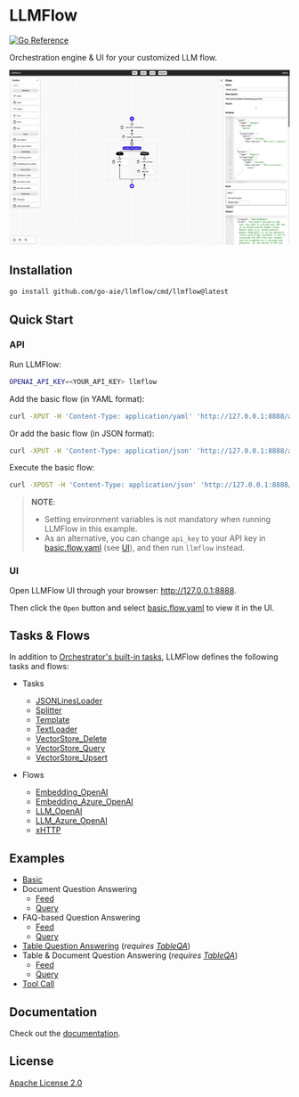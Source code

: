 # LLMFlow

[![Go Reference](https://pkg.go.dev/badge/go-aie/llmflow/vulndb.svg)][1]

Orchestration engine & UI for your customized LLM flow.

![LLMFlow](llmflow-ui-screenshot.png)

## Installation

```bash
go install github.com/go-aie/llmflow/cmd/llmflow@latest
```

## Quick Start

### API

Run LLMFlow:

```bash
OPENAI_API_KEY=<YOUR_API_KEY> llmflow
```

Add the basic flow (in YAML format):

```bash
curl -XPUT -H 'Content-Type: application/yaml' 'http://127.0.0.1:8888/api/flows/basic' --data-binary @examples/basic.flow.yaml
```

Or add the basic flow (in JSON format):

```bash
curl -XPUT -H 'Content-Type: application/json' 'http://127.0.0.1:8888/api/flows/basic' -d @examples/basic.flow.json
```

Execute the basic flow:

```bash
curl -XPOST -H 'Content-Type: application/json' 'http://127.0.0.1:8888/api/flows/basic:run' -d '{"query":"colorful socks"}'
```

> **NOTE**:
> 
> - Setting environment variables is not mandatory when running LLMFlow in this example.
> - As an alternative, you can change `api_key` to your API key in [basic.flow.yaml](examples/basic.flow.yaml) (see [UI](#ui)), and then run `llmflow` instead.

### UI

Open LLMFlow UI through your browser: http://127.0.0.1:8888.

Then click the `Open` button and select [basic.flow.yaml](examples/basic.flow.yaml) to view it in the UI.


## Tasks & Flows

In addition to [Orchestrator's built-in tasks][2], LLMFlow defines the following tasks and flows:

   - Tasks
      + [JSONLinesLoader](loader.go#L40-L181)
      + [Splitter](splitter.go)
      + [Template](template.go)
      + [TextLoader](loader.go#L208-L244)
      + [VectorStore_Delete](vectorstore/vectorstore_delete.go)
      + [VectorStore_Query](vectorstore/vectorstore_query.go)
      + [VectorStore_Upsert](vectorstore/vectorstore_upsert.go)

   - Flows
      + [Embedding_OpenAI](embedding/embedding_openai.flow.json)
      + [Embedding_Azure_OpenAI](embedding/embedding_azure_openai.flow.json)
      + [LLM_OpenAI](llm/llm_openai.flow.json)
      + [LLM_Azure_OpenAI](llm/llm_azure_openai.flow.json)
      + [xHTTP](xhttp.flow.json)


## Examples

- [Basic](examples/basic.flow.yaml)
- Document Question Answering
    + [Feed](examples/docqa_feed.flow.yaml)
    + [Query](examples/docqa_query.flow.yaml)
- FAQ-based Question Answering
    + [Feed](examples/faq_feed.flow.yaml)
    + [Query](examples/faq_query.flow.yaml)
- [Table Question Answering](examples/tableqa.flow.yaml) (*requires [TableQA][3]*)
- Table & Document Question Answering (*requires [TableQA][3]*)
    + [Feed](examples/tableqa_docqa_feed.flow.yaml)
    + [Query](examples/tableqa_docqa_query.flow.yaml)
- [Tool Call](examples/tool_call.flow.yaml)


## Documentation

Check out the [documentation][1].


## License

[Apache License 2.0](LICENSE)


[1]: https://pkg.go.dev/github.com/go-aie/llmflow
[2]: https://github.com/RussellLuo/orchestrator#task
[3]: https://github.com/go-aie/tableqa
